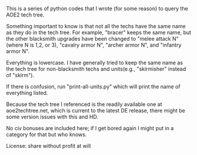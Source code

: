 This is a series of python codes that I wrote (for some reason)
to query the AOE2 tech tree. 

Something important to know is that not all the techs have the same
name as they do in the tech tree. For example, "bracer" keeps the same
name, but the other blacksmith upgrades have been changed to "melee 
attack N" (where N is 1,2, or 3), "cavalry armor N", "archer armor N", 
and "infantry armor N". 

Everything is lowercase. I have generally tried to keep the same name 
as the tech tree for non-blacksmith techs and units(e.g., "skirmisher" 
instead of "skirm"). 

If there is confusion, run "print-all-units.py" which will print the 
name of everything listed. 

Because the tech tree I referenced is the readily available one at 
aoe2techtree.net, which is current to the latest DE release, there 
might be some version issues with this and HD.

No civ bonuses are included here; if I get bored again I might put in
a category for that but who knows. 

License: share without profit at will
